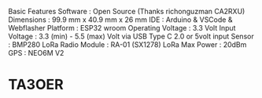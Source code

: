 Basic Features
Software : Open Source (Thanks richonguzman CA2RXU)
Dimensions : 99.9 mm x 40.9 mm x 26 mm
IDE : Arduino & VSCode & Webflasher
Platform : ESP32 wroom
Operating Voltage : 3.3 Volt
Input Voltage : 3.3 (min) - 5.5 (max) Volt via USB Type C 2.0 or 5volt input
Sensor : BMP280
LoRa Radio Module : RA-01 (SX1278)
LoRa Max Power : 20dBm
GPS : NEO6M V2
# TA3OER
